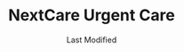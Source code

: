 ---
layout: location-page
date: Last Modified
description: "Local COVID-19 testing is available at NextCare Urgent Care in Tucson, Arizona, USA."
permalink: "locations/arizona/tucson/nextcare-urgent-care-12/"
tags:
  - locations
  - arizona
title: NextCare Urgent Care
uniqueName: nextcare-urgent-care-12
state: Arizona
stateAbbr: AZ
hood: "Tucson"
address: "4280 N Oracle Rd"
city: "Tucson"
zip: "85705"
zipsNearby: "85601 85602 85123 85130 85194 85128 85652 85609 85131 85132 85614 85622 85135 85616 85137 85618 85653 85658 85619 85621 85628 85648 85623 85624 85141 85627 85145 85654 85629 85630 85631 85633 85634 85611 85637 85639 85701 85702 85703 85704 85705 85706 85707 85708 85709 85710 85711 85712 85713 85714 85715 85716 85717 85718 85719 85720 85721 85722 85723 85724 85725 85726 85728 85730 85731 85732 85733 85734 85735 85736 85737 85738 85739 85740 85741 85742 85743 85744 85745 85746 85747 85748 85749 85750 85751 85752 85754 85755 85756 85757 85775 85640 85645 85646 85641 85191 85192 85222 85223 85228 85230 85231 85232 85235 85237 85241 85245 85279 85291 85292 85293 85294 85777" 
mapUrl: "http://maps.apple.com/?q=NextCare+Urgent+Care&address=4280+N+Oracle+Rd,Tucson,Arizona,85705"
locationType: Drive-thru
phone: "520-887-0095"
website: "https://nextcare.com/curbside/"
onlineBooking: true
closed: undefined
closedUpdate: May 23rd, 2020
notes: "For individuals with symptoms."
days: Everyday
hours: 8AM-Noon
ctaMessage: Schedule a test
ctaUrl: "https://nextcare.com/curbside/"
---